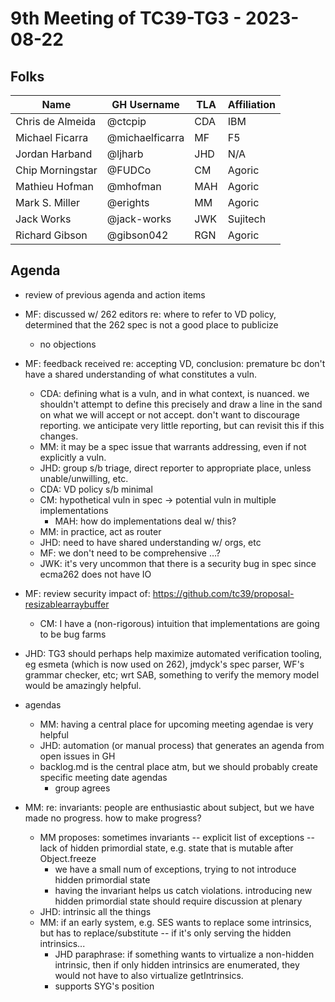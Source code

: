 # 9th Meeting of TC39-TG3 - 2023-08-22

## Folks

| Name             | GH Username     | TLA | Affiliation |
| ---------------- | --------------- | --- | ----------- |
| Chris de Almeida | @ctcpip         | CDA | IBM         |
| Michael Ficarra  | @michaelficarra | MF  | F5          |
| Jordan Harband   | @ljharb         | JHD | N/A         |
| Chip Morningstar | @FUDCo          | CM  | Agoric      |
| Mathieu Hofman   | @mhofman        | MAH | Agoric      |
| Mark S. Miller   | @erights        | MM  | Agoric      |
| Jack Works       | @jack-works     | JWK | Sujitech    |
| Richard Gibson   | @gibson042      | RGN | Agoric      |

## Agenda

- review of previous agenda and action items

- MF: discussed w/ 262 editors re: where to refer to VD policy, determined that the 262 spec is not a good place to publicize
  - no objections
- MF: feedback received re: accepting VD, conclusion: premature bc don't have a shared understanding of what constitutes a vuln.
  - CDA: defining what is a vuln, and in what context, is nuanced. we shouldn't attempt to define this precisely and draw a line in the sand on what we will accept or not accept. don't want to discourage reporting. we anticipate very little reporting, but can revisit this if this changes.
  - MM: it may be a spec issue that warrants addressing, even if not explicitly a vuln.
  - JHD: group s/b triage, direct reporter to appropriate place, unless unable/unwilling, etc.
  - CDA: VD policy s/b minimal
  - CM: hypothetical vuln in spec -> potential vuln in multiple implementations
    - MAH: how do implementations deal w/ this?
  - MM: in practice, act as router
  - JHD: need to have shared understanding w/ orgs, etc
  - MF: we don't need to be comprehensive …?
  - JWK: it's very uncommon that there is a security bug in spec since ecma262 does not have IO
- MF: review security impact of: <https://github.com/tc39/proposal-resizablearraybuffer>
  - CM: I have a (non-rigorous) intuition that implementations are going to be bug farms
- JHD: TG3 should perhaps help maximize automated verification tooling, eg esmeta (which is now used on 262), jmdyck's spec parser, WF's grammar checker, etc; wrt SAB, something to verify the memory model would be amazingly helpful.

- agendas
  - MM: having a central place for upcoming meeting agendae is very helpful
  - JHD: automation (or manual process) that generates an agenda from open issues in GH
  - backlog.md is the central place atm, but we should probably create specific meeting date agendas
    - group agrees
- MM: re: invariants: people are enthusiastic about subject, but we have made no progress. how to make progress?
  - MM proposes: sometimes invariants -- explicit list of exceptions -- lack of hidden primordial state, e.g. state that is mutable after Object.freeze
    - we have a small num of exceptions, trying to not introduce hidden primordial state
    - having the invariant helps us catch violations. introducing new hidden primordial state should require discussion at plenary
  - JHD: intrinsic all the things
  - MM: if an early system, e.g. SES wants to replace some intrinsics, but has to replace/substitute -- if it's only serving the hidden intrinsics...
    - JHD paraphrase: if something wants to virtualize a non-hidden intrinsic, then if only hidden intrinsics are enumerated, they would not have to also virtualize getIntrinsics.
    - supports SYG's position
